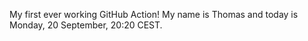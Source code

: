 My first ever working GitHub Action!
My name is Thomas and today is Monday, 20 September, 20:20 CEST. 
